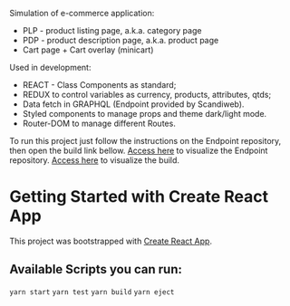 Simulation of e-commerce application:

-   PLP - product listing page, a.k.a. category page
-   PDP - product description page, a.k.a. product page
-   Cart page + Cart overlay (minicart)

Used in development:

-   REACT - Class Components as standard;
-   REDUX to control variables as currency, products, attributes, qtds;
-   Data fetch in GRAPHQL (Endpoint provided by Scandiweb).
-   Styled components to manage props and theme dark/light mode.
-   Router-DOM to manage different Routes.

To run this project just follow the instructions on the Endpoint repository, then open the build link bellow.
[Access here](https://github.com/scandiweb/junior-react-endpoint) to visualize the Endpoint repository.
[Access here](https://e-commerce-beta-henna.vercel.app/) to visualize the build.

# Getting Started with Create React App

This project was bootstrapped with [Create React App](https://github.com/facebook/create-react-app).

## Available Scripts you can run:

`yarn start`
`yarn test`
`yarn build`
`yarn eject`
